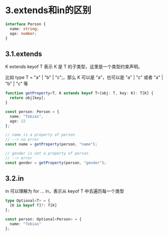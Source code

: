 # 3.extends和in的区别

```ts
interface Person {
  name: string;
  age: number;
}
```

## 3.1.extends

K extends keyof T 表示 K 是 T 的子类型，这里是一个类型约束声明。

比如 type T = "a" | "b" | "c";，那么 K 可以是 "a"，也可以是 "a" | "c" 或者 "a" | "b" | "c" 等

```ts
function getProperty<T, K extends keyof T>(obj: T, key: K): T[K] {
  return obj[key];
}

const person: Person = {
  name: "Tobias",
  age: 22
};

// name is a property of person
// --> no error
const name = getProperty(person, "name");

// gender is not a property of person
// --> error
const gender = getProperty(person, "gender");
```

## 3.2.in

in 可以理解为 for ... in，表示从 keyof T 中去遍历每一个类型

```ts
type Optional<T> = { 
  [K in keyof T]?: T[K] 
};

const person: Optional<Person> = {
  name: "Tobias"
};
```